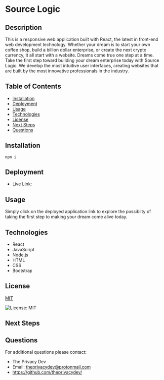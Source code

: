 

# Source Logic

## Description
This is a responsive web application built with React, the latest in front-end web development technology. Whether your dream is to start your own coffee shop, build a billion dollar enterprise, or create the next crypto currency, it all start with a website. Dreams come true one step at a time. Take the first step toward building your dream enterprise today with Source Logic. We develop the most intuitive user interfaces, creating websites that are built by the most innovative professionals in the industry.

## Table of Contents
  - [Installation](#installation)
  - [Deployment](#deployment)
  - [Usage](#usage)
  - [Technologies](#technologies)
  - [License](#license)
  - [Next Steps](#next-steps)
  - [Questions](#questions)


## Installation
``` npm i ```

## Deployment
* Live Link: 

## Usage
Simply click on the deployed application link to explore the possiblity of taking the first step to making your dream come alive today. 

## Technologies
* React 
* JavaScript 
* Node.js 
* HTML 
* CSS 
* Bootstrap

## License


  [MIT](https://opensource.org/licenses/MIT)
  

  ![License: MIT](https://img.shields.io/badge/License-MIT-9cf)


## Next Steps

## Questions
For additional questions please contact:
* The Privacy Dev
* Email: theprivacydev@protonmail.com
* https://github.com/theprivacydev/
